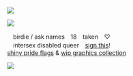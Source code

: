 ![](https://komarev.com/ghpvc/?username=intersexism&color=ebcad5)

![](https://file.garden/ZRhkSjvANRar6iiQ/rentry%20co%20reform/divs/divs%20pink/qgto0m.gif)

$\text{　birdie / ask names　18　taken}$　♡ <br> $\text{　intersex disabled queer}$　[sign this](https://infirmary.atabook.org/)!
<br> [shiny pride flags](https://rentry.co/shinyprideflags) & [wip graphics collection](https://rentry.co/reform)

![](https://file.garden/ZRhkSjvANRar6iiQ/rentry%20co%20reform/divs/divs%20pink/qgto0m.gif)
